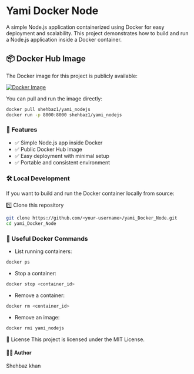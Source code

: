 # Yami Docker Node

A simple Node.js application containerized using Docker for easy deployment and scalability. This project demonstrates how to build and run a Node.js application inside a Docker container.

## 📦 Docker Hub Image

The Docker image for this project is publicly available:

[![Docker Image](https://img.shields.io/badge/DockerHub-shehbaz1%2Fyami_nodejs-blue)](https://hub.docker.com/r/shehbaz1/yami_nodejs)

You can pull and run the image directly:

```bash
docker pull shehbaz1/yami_nodejs
docker run -p 8000:8000 shehbaz1/yami_nodejs
```

### 🚀 Features
 - ✅ Simple Node.js app inside Docker
 - ✅ Public Docker Hub image
 - ✅ Easy deployment with minimal setup
 - ✅ Portable and consistent environment

### 🛠️ Local Development
If you want to build and run the Docker container locally from source:

1️⃣ Clone this repository

``` bash
git clone https://github.com/<your-username>/yami_Docker_Node.git
cd yami_Docker_Node
```

### 🐳 Useful Docker Commands
- List running containers:
``` bash
docker ps
```
- Stop a container:
``` bash
docker stop <container_id>
```
- Remove a container:

``` bash
docker rm <container_id>
```
- Remove an image:

``` bash
docker rmi yami_nodejs
```

📄 License
This project is licensed under the MIT License.

#### 🙋‍♂️ Author
Shehbaz khan
